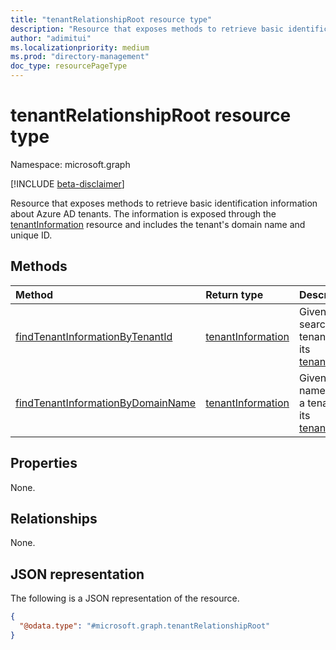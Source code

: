 ```yaml
---
title: "tenantRelationshipRoot resource type"
description: "Resource that exposes methods to retrieve basic identification information about Azure AD tenants."
author: "adimitui"
ms.localizationpriority: medium
ms.prod: "directory-management"
doc_type: resourcePageType
---
```


# tenantRelationshipRoot resource type

Namespace: microsoft.graph

[!INCLUDE [beta-disclaimer](../../includes/beta-disclaimer.md)]

Resource that exposes methods to retrieve basic identification information about Azure AD tenants. The information is exposed through the [tenantInformation](tenantinformation.md) resource and includes the tenant's domain name and unique ID.

## Methods
|Method|Return type|Description|
|:---|:---|:---|
|[findTenantInformationByTenantId](../api/tenantrelationships-findtenantinformationbytenantid.md)|[tenantInformation](../resources/tenantinformation.md)|Given a tenant ID, search for a tenant and read its [tenantInformation](../resources/tenantinformation.md).|
|[findTenantInformationByDomainName](../api/tenantrelationships-findtenantinformationbydomainname.md)|[tenantInformation](../resources/tenantinformation.md)|Given a domain name, search for a tenant and read its [tenantInformation](../resources/tenantinformation.md).|

## Properties
None.

## Relationships
None.

## JSON representation
The following is a JSON representation of the resource.
<!-- {
  "blockType": "resource",
  "keyProperty": "id",
  "@odata.type": "microsoft.graph.tenantRelationshipRoot",
  "openType": false
}
-->
``` json
{
  "@odata.type": "#microsoft.graph.tenantRelationshipRoot"
}
```

